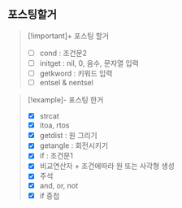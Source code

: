 ## 포스팅할거

> [!important]+ 포스팅 할거
> - [ ] cond : 조건문2
> - [ ] initget : nil, 0, 음수, 문자열 입력
> - [ ] getkword : 키워드 입력
> - [ ] entsel & nentsel

> [!example]- 포스팅 한거
> - [x] strcat
> - [x] itoa, rtos
> - [x] getdist : 원 그리기
> - [x] getangle : 회전시키기
> - [x] if : 조건문1
> - [x] 비교연산자 + 조건에따라 원 또는 사각형 생성
> - [x] 주석
> - [x] and, or, not
> - [x] if 중첩
